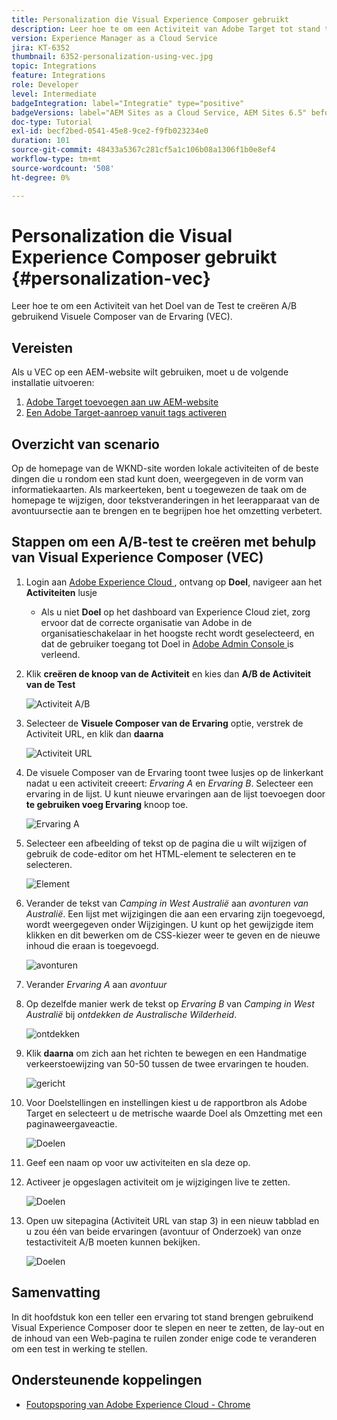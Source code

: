 ```yaml
---
title: Personalization die Visual Experience Composer gebruikt
description: Leer hoe te om een Activiteit van Adobe Target tot stand te brengen gebruikend Visual Experience Composer.
version: Experience Manager as a Cloud Service
jira: KT-6352
thumbnail: 6352-personalization-using-vec.jpg
topic: Integrations
feature: Integrations
role: Developer
level: Intermediate
badgeIntegration: label="Integratie" type="positive"
badgeVersions: label="AEM Sites as a Cloud Service, AEM Sites 6.5" before-title="false"
doc-type: Tutorial
exl-id: becf2bed-0541-45e8-9ce2-f9fb023234e0
duration: 101
source-git-commit: 48433a5367c281cf5a1c106b08a1306f1b0e8ef4
workflow-type: tm+mt
source-wordcount: '508'
ht-degree: 0%

---
```


# Personalization die Visual Experience Composer gebruikt {#personalization-vec}

Leer hoe te om een Activiteit van het Doel van de Test te creëren A/B gebruikend Visuele Composer van de Ervaring (VEC).

## Vereisten

Als u VEC op een AEM-website wilt gebruiken, moet u de volgende installatie uitvoeren:

1. [Adobe Target toevoegen aan uw AEM-website](./add-target-launch-extension.md)
1. [Een Adobe Target-aanroep vanuit tags activeren](./load-and-fire-target.md)

## Overzicht van scenario

Op de homepage van de WKND-site worden lokale activiteiten of de beste dingen die u rondom een stad kunt doen, weergegeven in de vorm van informatiekaarten. Als markeerteken, bent u toegewezen de taak om de homepage te wijzigen, door tekstveranderingen in het leerapparaat van de avontuursectie aan te brengen en te begrijpen hoe het omzetting verbetert.

## Stappen om een A/B-test te creëren met behulp van Visual Experience Composer (VEC)

1. Login aan [ Adobe Experience Cloud ](https://experience.adobe.com/), ontvang op __Doel__, navigeer aan het __Activiteiten__ lusje

   + Als u niet __Doel__ op het dashboard van Experience Cloud ziet, zorg ervoor dat de correcte organisatie van Adobe in de organisatieschakelaar in het hoogste recht wordt geselecteerd, en dat de gebruiker toegang tot Doel in [ Adobe Admin Console ](https://adminconsole.adobe.com/) is verleend.

1. Klik **creëren de knoop van de Activiteit** en kies dan **A/B de Activiteit van de Test**

   ![ Activiteit A/B ](assets/ab-target-activity.png)

1. Selecteer de **Visuele Composer van de Ervaring** optie, verstrek de Activiteit URL, en klik dan **daarna**

   ![ Activiteit URL ](assets/ab-test-url.png)

1. De visuele Composer van de Ervaring toont twee lusjes op de linkerkant nadat u een activiteit creeert: *Ervaring A* en *Ervaring B*. Selecteer een ervaring in de lijst. U kunt nieuwe ervaringen aan de lijst toevoegen door **te gebruiken voeg Ervaring** knoop toe.

   ![ Ervaring A ](assets/experience.png)

1. Selecteer een afbeelding of tekst op de pagina die u wilt wijzigen of gebruik de code-editor om het HTML-element te selecteren en te selecteren.

   ![ Element ](assets/select-element.png)

1. Verander de tekst van *Camping in West Australië* aan *avonturen van Australië*. Een lijst met wijzigingen die aan een ervaring zijn toegevoegd, wordt weergegeven onder Wijzigingen. U kunt op het gewijzigde item klikken en dit bewerken om de CSS-kiezer weer te geven en de nieuwe inhoud die eraan is toegevoegd.

   ![ avonturen ](assets/adventures.png)

1. Verander *Ervaring A* aan *avontuur*
1. Op dezelfde manier werk de tekst op *Ervaring B* van *Camping in West Australië* bij *ontdekken de Australische Wilderheid*.

   ![ ontdekken ](assets/explore.png)

1. Klik **daarna** om zich aan het richten te bewegen en een Handmatige verkeerstoewijzing van 50-50 tussen de twee ervaringen te houden.

   ![ gericht ](assets/targeting.png)

1. Voor Doelstellingen en instellingen kiest u de rapportbron als Adobe Target en selecteert u de metrische waarde Doel als Omzetting met een paginaweergaveactie.

   ![ Doelen ](assets/goals.png)

1. Geef een naam op voor uw activiteiten en sla deze op.
1. Activeer je opgeslagen activiteit om je wijzigingen live te zetten.

   ![ Doelen ](assets/activate.png)

1. Open uw sitepagina (Activiteit URL van stap 3) in een nieuw tabblad en u zou één van beide ervaringen (avontuur of Onderzoek) van onze testactiviteit A/B moeten kunnen bekijken.

   ![ Doelen ](assets/publish.png)

## Samenvatting

In dit hoofdstuk kon een teller een ervaring tot stand brengen gebruikend Visual Experience Composer door te slepen en neer te zetten, de lay-out en de inhoud van een Web-pagina te ruilen zonder enige code te veranderen om een test in werking te stellen.

## Ondersteunende koppelingen

+ [ Foutopsporing van Adobe Experience Cloud - Chrome ](https://chrome.google.com/webstore/detail/adobe-experience-platform/bfnnokhpnncpkdmbokanobigaccjkpob)
